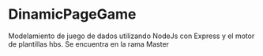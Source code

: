 # DinamicPageGame
Modelamiento de juego de dados utilizando NodeJs con Express y el motor de plantillas hbs.
Se encuentra en la rama Master
